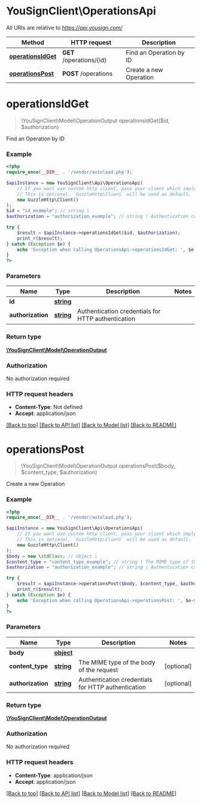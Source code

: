 # YouSignClient\OperationsApi

All URIs are relative to *https://api.yousign.com/*

Method | HTTP request | Description
------------- | ------------- | -------------
[**operationsIdGet**](OperationsApi.md#operationsIdGet) | **GET** /operations/{id} | Find an Operation by ID
[**operationsPost**](OperationsApi.md#operationsPost) | **POST** /operations | Create a new Operation

# **operationsIdGet**
> \YouSignClient\Model\OperationOutput operationsIdGet($id, $authorization)

Find an Operation by ID

### Example
```php
<?php
require_once(__DIR__ . '/vendor/autoload.php');

$apiInstance = new YouSignClient\Api\OperationsApi(
    // If you want use custom http client, pass your client which implements `GuzzleHttp\ClientInterface`.
    // This is optional, `GuzzleHttp\Client` will be used as default.
    new GuzzleHttp\Client()
);
$id = "id_example"; // string | 
$authorization = "authorization_example"; // string | Authentication credentials for HTTP authentication

try {
    $result = $apiInstance->operationsIdGet($id, $authorization);
    print_r($result);
} catch (Exception $e) {
    echo 'Exception when calling OperationsApi->operationsIdGet: ', $e->getMessage(), PHP_EOL;
}
?>
```

### Parameters

Name | Type | Description  | Notes
------------- | ------------- | ------------- | -------------
 **id** | [**string**](../Model/.md)|  |
 **authorization** | [**string**](../Model/.md)| Authentication credentials for HTTP authentication |

### Return type

[**\YouSignClient\Model\OperationOutput**](../Model/OperationOutput.md)

### Authorization

No authorization required

### HTTP request headers

 - **Content-Type**: Not defined
 - **Accept**: application/json

[[Back to top]](#) [[Back to API list]](../../README.md#documentation-for-api-endpoints) [[Back to Model list]](../../README.md#documentation-for-models) [[Back to README]](../../README.md)

# **operationsPost**
> \YouSignClient\Model\OperationOutput operationsPost($body, $content_type, $authorization)

Create a new Operation

### Example
```php
<?php
require_once(__DIR__ . '/vendor/autoload.php');

$apiInstance = new YouSignClient\Api\OperationsApi(
    // If you want use custom http client, pass your client which implements `GuzzleHttp\ClientInterface`.
    // This is optional, `GuzzleHttp\Client` will be used as default.
    new GuzzleHttp\Client()
);
$body = new \stdClass; // object | 
$content_type = "content_type_example"; // string | The MIME type of the body of the request
$authorization = "authorization_example"; // string | Authentication credentials for HTTP authentication

try {
    $result = $apiInstance->operationsPost($body, $content_type, $authorization);
    print_r($result);
} catch (Exception $e) {
    echo 'Exception when calling OperationsApi->operationsPost: ', $e->getMessage(), PHP_EOL;
}
?>
```

### Parameters

Name | Type | Description  | Notes
------------- | ------------- | ------------- | -------------
 **body** | [**object**](../Model/object.md)|  |
 **content_type** | [**string**](../Model/.md)| The MIME type of the body of the request | [optional]
 **authorization** | [**string**](../Model/.md)| Authentication credentials for HTTP authentication | [optional]

### Return type

[**\YouSignClient\Model\OperationOutput**](../Model/OperationOutput.md)

### Authorization

No authorization required

### HTTP request headers

 - **Content-Type**: application/json
 - **Accept**: application/json

[[Back to top]](#) [[Back to API list]](../../README.md#documentation-for-api-endpoints) [[Back to Model list]](../../README.md#documentation-for-models) [[Back to README]](../../README.md)

